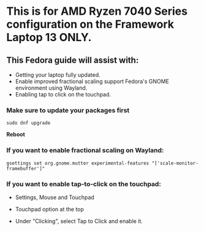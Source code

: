 # This is for AMD Ryzen 7040 Series configuration on the Framework Laptop 13 ONLY.

## This Fedora guide will assist with:

- Getting  your laptop fully updated.
- Enable improved fractional scaling support Fedora's GNOME environment using Wayland.
- Enabling tap to click on the touchpad.



### Make sure to update your packages first

```
sudo dnf upgrade
```

**Reboot**

### If you want to enable fractional scaling on Wayland:

```
gsettings set org.gnome.mutter experimental-features "['scale-monitor-framebuffer']"
```

### If you want to enable tap-to-click on the touchpad:

- Settings, Mouse and Touchpad

- Touchpad option at the top

- Under "Clicking", select Tap to Click and enable it.


